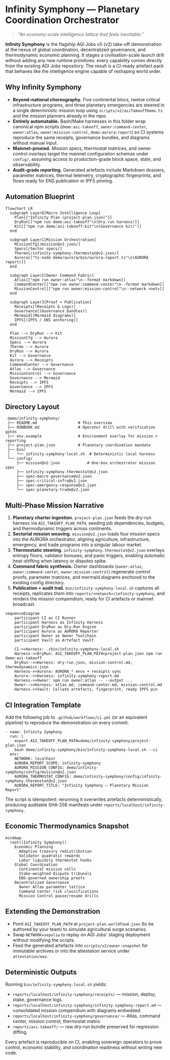 # Infinity Symphony — Planetary Coordination Orchestrator

> _"An economy-scale intelligence lattice that feels inevitable."_

**Infinity Symphony** is the flagship AGI Jobs v0 (v2) take-off demonstration at the nexus of global coordination, decentralized governance, and thermodynamic economic planning. It stages a civilisation-scale launch drill without adding any new runtime primitives: every capability comes directly from the existing AGI Jobs repository. The result is a CI-ready artefact pack that behaves like the intelligence engine capable of reshaping world order.

## Why Infinity Symphony

- **Beyond-national choreography.** Five continental blocs, twelve critical infrastructure programs, and three planetary emergencies are steered in a single deterministic mission loop using `scripts/v2/asiTakeoffDemo.ts` and the mission planners already in the repo.
- **Entirely automatable.** Bash/Make harnesses in this folder wrap canonical npm scripts (`demo:asi-takeoff`, `owner:command-center`, `owner:atlas`, `owner:mission-control`, `demo:aurora:report`) so CI systems reproduce the same receipts, governance bundles, and diagrams without manual input.
- **Mainnet-proxied.** Mission specs, thermostat matrices, and owner control overlays target the mainnet configuration schemas under `config/`, assuming access to production-grade block space, state, and observability.
- **Audit-grade reporting.** Generated artefacts include Markdown dossiers, parameter matrices, thermal telemetry, cryptographic fingerprints, and flows ready for ENS publication or IPFS pinning.

## Automation Blueprint

````mermaid
flowchart LR
  subgraph Layer0[Macro Intelligence Loop]
    Plan{{"Infinity Plan (project-plan.json)"}}
    DryRun[["npm run demo:asi-takeoff"\n(Dry-run harness)]]
    Kit[["npm run demo:asi-takeoff:kit"\n(Governance kit)"]]
  end

  subgraph Layer1[Mission Orchestration]
    MissionCfg[/mission@v2.json/]
    Specs[/Sector specs/]
    Thermo[/infinity-symphony.thermostat@v2.json/]
    Aurora[["ts-node demo/aurora/bin/aurora-report.ts"\n(AURORA report)]]
  end

  subgraph Layer2[Owner Command Fabric]
    Atlas[["npm run owner:atlas"\n--format markdown]]
    CommandCenter[["npm run owner:command-center"\n--format markdown]]
    MissionControl[["npm run owner:mission-control"\n--network <net>]]
  end

  subgraph Layer3[Proof + Publication]
    Receipts[(Receipts & Logs)]
    Governance[(Governance bundles)]
    Mermaid[(Mermaid diagrams)]
    IPFS[(IPFS / ENS anchoring)]
  end

  Plan --> DryRun --> Kit
  MissionCfg --> Aurora
  Specs --> Aurora
  Thermo --> Aurora
  DryRun --> Aurora
  Kit --> Governance
  Aurora --> Receipts
  CommandCenter --> Governance
  Atlas --> Governance
  MissionControl --> Governance
  Governance --> Mermaid
  Receipts --> IPFS
  Governance --> IPFS
  Mermaid --> IPFS
````

## Directory Layout

```
 demo/infinity-symphony/
 ├── README.md                  # This overview
 ├── RUNBOOK.md                 # Operator drill with verification gates
 ├── env.example                # Environment overlay for mission + reporting
 ├── project-plan.json          # Planetary coordination mandate
 ├── bin/
 │   └── infinity-symphony-local.sh  # Deterministic local harness
 └── config/
     ├── mission@v2.json            # One-box orchestrator mission spec
     ├── infinity-symphony.thermostat@v2.json
     ├── spec-macro-governance@v2.json
     ├── spec-critical-infra@v2.json
     ├── spec-emergency-response@v2.json
     └── spec-planetary-trade@v2.json
```

## Multi-Phase Mission Narrative

1. **Planetary charter ingestion.** `project-plan.json` feeds the dry-run harness via `ASI_TAKEOFF_PLAN_PATH`, seeding job dependencies, budgets, and thermodynamic triggers across continents.
2. **Sectorial mission weaving.** `mission@v2.json` loads four mission specs into the AURORA orchestrator, aligning agriculture, infrastructure, emergency, and trade programs into a singular labour market.
3. **Thermostatic steering.** `infinity-symphony.thermostat@v2.json` overlays entropy floors, validator bonuses, and panic triggers, enabling automatic heat-shifting when latency or disputes spike.
4. **Command fabric synthesis.** Owner dashboards (`owner:atlas`, `owner:command-center`, `owner:mission-control`) regenerate control proofs, parameter matrices, and mermaid diagrams anchored to the existing config directory.
5. **Publication + audit trail.** `bin/infinity-symphony-local.sh` captures all receipts, replicates them into `reports/<network>/infinity-symphony`, and renders the mission compendium, ready for CI artefacts or mainnet broadcast.

````mermaid
sequenceDiagram
    participant CI as CI Runner
    participant Harness as Infinity Harness
    participant DryRun as Dry-Run Engine
    participant Aurora as AURORA Reporter
    participant Owner as Owner Toolchain
    participant Vault as Artefact Vault

    CI->>Harness: ./bin/infinity-symphony-local.sh
    Harness->>DryRun: ASI_TAKEOFF_PLAN_PATH=project-plan.json npm run demo:asi-takeoff
    DryRun-->>Harness: dry-run.json, mission-control.md, thermodynamics.json
    Harness->>Aurora: AURORA_* envs + receipts sync
    Aurora-->>Harness: infinity-symphony-report.md
    Harness->>Owner: npm run owner:atlas -- --output ...
    Owner-->>Harness: atlas.md, command-center.md, mission-control.md
    Harness->>Vault: Collate artefacts, fingerprint, ready IPFS pin
````

## CI Integration Template

Add the following job to `.github/workflows/ci.yml` (or an equivalent pipeline) to reproduce the demonstration on every commit:

```
- name: Infinity Symphony
  run: |
    export ASI_TAKEOFF_PLAN_PATH=demo/infinity-symphony/project-plan.json
    bash demo/infinity-symphony/bin/infinity-symphony-local.sh --ci
  env:
    NETWORK: localhost
    AURORA_REPORT_SCOPE: infinity-symphony
    AURORA_MISSION_CONFIG: demo/infinity-symphony/config/mission@v2.json
    AURORA_THERMOSTAT_CONFIG: demo/infinity-symphony/config/infinity-symphony.thermostat@v2.json
    AURORA_REPORT_TITLE: "Infinity Symphony — Planetary Mission Report"
```

The script is idempotent: rerunning it overwrites artefacts deterministically, producing auditable SHA-256 manifests under `reports/localhost/infinity-symphony`.

## Economic Thermodynamics Snapshot

````mermaid
mindmap
  root((Infinity Symphony))
    Economic Planning
      Adaptive treasury redistribution
      Validator quadratic rewards
      Labor liquidity thermostat hooks
    Global Coordination
      Continental mission cells
      Stake-weighted dispute tribunals
      ENS-governed ownership proofs
    Decentralized Governance
      Owner Atlas parameter lattice
      Command Center risk classifications
      Mission Control pause/resume drills
````

## Extending the Demonstration

- Point `ASI_TAKEOFF_PLAN_PATH` at `project-plan.worldfood.json` (to be authored by your team) to simulate agricultural surge scenarios.
- Swap `NETWORK=sepolia` to replay on AGI Jobs' staging deployment without modifying the scripts.
- Feed the generated artefacts into `scripts/v2/owner:snapshot` for immutable archives or into the attestation service under `attestation/eas`.

## Deterministic Outputs

Running `bin/infinity-symphony-local.sh` yields:

- `reports/localhost/infinity-symphony/receipts/` — mission, deploy, stake, governance logs.
- `reports/localhost/infinity-symphony/infinity-symphony-report.md` — consolidated mission compendium with diagrams embedded.
- `reports/localhost/infinity-symphony/governance/` — Atlas, command center, mission control, thermostat matrix.
- `reports/asi-takeoff/` — raw dry-run bundle preserved for regression diffing.

Every artefact is reproducible on CI, enabling sovereign operators to prove control, economic stability, and coordination readiness without writing new code.
